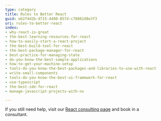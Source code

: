 ```yaml
---
type: category
title: Rules to Better React
guid: eb2f4d2b-d715-4480-857d-c78862d8e3f3
uri: rules-to-better-react
index:
- why-react-is-great
- the-best-learning-resources-for-react
- how-to-easily-start-a-react-project
- the-best-build-tool-for-react
- the-best-package-manager-for-react
- best-practice-for-managing-state
- do-you-know-the-best-sample-applications
- how-to-get-your-machine-setup
- tools-do-you-know-the-best-packages-and-libraries-to-use-with-react
- write-small-components
- tools-do-you-know-the-best-ui-framework-for-react
- use-typescript
- the-best-ide-for-react
- manage-javascript-projects-with-nx

---
```


If you still need help, visit our [React consulting page](https://www.ssw.com.au/ssw/Consulting/React.aspx) and book in a consultant.
